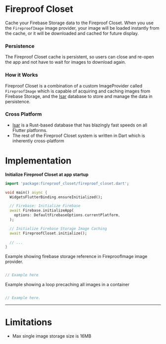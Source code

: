 # Fireproof Closet
Cache your Firebase Storage data to the Fireproof Closet. When you use the `FireproofImage`
image provider, your image will be loaded instantly from the cache, or it will be downloaded and cached for future display.

### Persistence
The Fireproof Closet cache is persistent, so users can close and re-open the app
and not have to wait for images to download again.

### How it Works
Fireproof Closet is a combination of a custom ImageProvider called `FireproofImage` which
is capable of acquiring and caching images from Firebase Storage, and the [Isar](https://github.com/isar/isar)
database to store and manage the data in persistence.

### Cross Platform
- [Isar](https://github.com/isar/isar) is a Rust-based database that has blazingly fast speeds on all Flutter platforms.
- The rest of the Fireproof Closet system is written in Dart which is inherently cross-platform

# Implementation
**Initialize Fireproof Closet at app startup**
```dart
import 'package:fireproof_closet/fireproof_closet.dart';

void main() async {
  WidgetsFlutterBinding.ensureInitialized();

  // Firebase: Initialize Firebase
  await Firebase.initializeApp(
    options: DefaultFirebaseOptions.currentPlatform,
  );

  // Initialize Firebase Storage Image Caching
  await FireproofCloset.initialize();
  
  // ...
}
```

Example showing firebase storage reference in FireproofImage image provider.
```dart

// Example here

```

Example showing a loop precaching all images in a container
```dart

// Example here.

```

---

# Limitations
- Max single image storage size is 16MB
